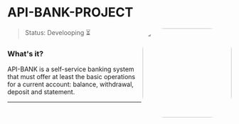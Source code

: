 
# API-BANK-PROJECT
<img height="200em" style="border-radius:50px;" align="right" src="https://media.giphy.com/media/XQKBuQmfjt1xm/giphy.gif" >

> Status: Develooping ⏳</br>

### What's it?
API-BANK is a self-service banking system that must offer at least the basic operations for a current account: balance, withdrawal, deposit and statement.
</br>
<hr>
